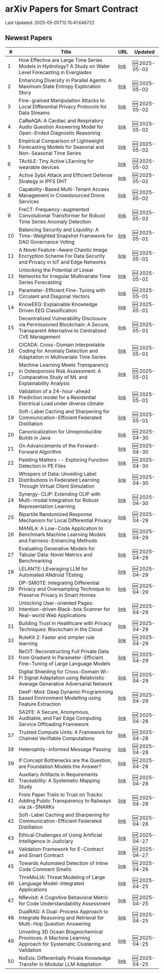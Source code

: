 # arXiv Papers for Smart Contract

Last Updated: 2025-05-05T12:15:41.646722

## Newest Papers

|\#|Title|URL|Updated|
|---|---|---|---|
|1|How Effective are Large Time Series Models in Hydrology? A Study on Water Level Forecasting in Everglades|[link](http://arxiv.org/abs/2505.01415v1)|🆕 2025-05-02|
|2|Enhancing Diversity in Parallel Agents: A Maximum State Entropy Exploration Story|[link](http://arxiv.org/abs/2505.01336v1)|🆕 2025-05-02|
|3|Fine-grained Manipulation Attacks to Local Differential Privacy Protocols for Data Streams|[link](http://arxiv.org/abs/2505.01292v1)|🆕 2025-05-02|
|4|CaReAQA: A Cardiac and Respiratory Audio Question Answering Model for Open-Ended Diagnostic Reasoning|[link](http://arxiv.org/abs/2505.01199v1)|🆕 2025-05-02|
|5|Empirical Comparison of Lightweight Forecasting Models for Seasonal and Non-Seasonal Time Series|[link](http://arxiv.org/abs/2505.01163v1)|🆕 2025-05-02|
|6|TActiLE: Tiny Active LEarning for wearable devices|[link](http://arxiv.org/abs/2505.01160v1)|🆕 2025-05-02|
|7|Active Sybil Attack and Efficient Defense Strategy in IPFS DHT|[link](http://arxiv.org/abs/2505.01139v1)|🆕 2025-05-02|
|8|Capability-Based Multi-Tenant Access Management in Crowdsourced Drone Services|[link](http://arxiv.org/abs/2505.01048v1)|🆕 2025-05-02|
|9|FreCT: Frequency-augmented Convolutional Transformer for Robust Time Series Anomaly Detection|[link](http://arxiv.org/abs/2505.00941v1)|🆕 2025-05-02|
|10|Balancing Security and Liquidity: A Time-Weighted Snapshot Framework for DAO Governance Voting|[link](http://arxiv.org/abs/2505.00888v1)|🆕 2025-05-01|
|11|A Novel Feature-Aware Chaotic Image Encryption Scheme For Data Security and Privacy in IoT and Edge Networks|[link](http://arxiv.org/abs/2505.00593v1)|🆕 2025-05-01|
|12|Unlocking the Potential of Linear Networks for Irregular Multivariate Time Series Forecasting|[link](http://arxiv.org/abs/2505.00590v1)|🆕 2025-05-01|
|13|Parameter-Efficient Fine-Tuning with Circulant and Diagonal Vectors|[link](http://arxiv.org/abs/2505.00580v1)|🆕 2025-05-01|
|14|KnowEEG: Explainable Knowledge Driven EEG Classification|[link](http://arxiv.org/abs/2505.00541v1)|🆕 2025-05-01|
|15|Decentralized Vulnerability Disclosure via Permissioned Blockchain: A Secure, Transparent Alternative to Centralized CVE Management|[link](http://arxiv.org/abs/2505.00480v1)|🆕 2025-05-01|
|16|CICADA: Cross-Domain Interpretable Coding for Anomaly Detection and Adaptation in Multivariate Time Series|[link](http://arxiv.org/abs/2505.00415v1)|🆕 2025-05-01|
|17|Machine Learning Meets Transparency in Osteoporosis Risk Assessment: A Comparative Study of ML and Explainability Analysis|[link](http://arxiv.org/abs/2505.00410v1)|🆕 2025-05-01|
|18|Validation of a 24-hour-ahead Prediction model for a Residential Electrical Load under diverse climate|[link](http://arxiv.org/abs/2505.00348v1)|🆕 2025-05-01|
|19|Soft-Label Caching and Sharpening for Communication-Efficient Federated Distillation|[link](http://arxiv.org/abs/2504.19602v2)|🆕 2025-05-01|
|20|Canonicalization for Unreproducible Builds in Java|[link](http://arxiv.org/abs/2504.21679v1)|🆕 2025-04-30|
|21|On Advancements of the Forward-Forward Algorithm|[link](http://arxiv.org/abs/2504.21662v1)|🆕 2025-04-30|
|22|Padding Matters -- Exploring Function Detection in PE Files|[link](http://arxiv.org/abs/2504.21520v1)|🆕 2025-04-30|
|23|Whispers of Data: Unveiling Label Distributions in Federated Learning Through Virtual Client Simulation|[link](http://arxiv.org/abs/2504.21436v1)|🆕 2025-04-30|
|24|Synergy-CLIP: Extending CLIP with Multi-modal Integration for Robust Representation Learning|[link](http://arxiv.org/abs/2504.21375v1)|🆕 2025-04-30|
|25|Bipartite Randomized Response Mechanism for Local Differential Privacy|[link](http://arxiv.org/abs/2504.20926v1)|🆕 2025-04-29|
|26|MANILA: A Low-Code Application to Benchmark Machine Learning Models and Fairness-Enhancing Methods|[link](http://arxiv.org/abs/2504.20907v1)|🆕 2025-04-29|
|27|Evaluating Generative Models for Tabular Data: Novel Metrics and Benchmarking|[link](http://arxiv.org/abs/2504.20900v1)|🆕 2025-04-29|
|28|LELANTE: LEveraging LLM for Automated ANdroid TEsting|[link](http://arxiv.org/abs/2504.20896v1)|🆕 2025-04-29|
|29|DP-SMOTE: Integrating Differential Privacy and Oversampling Technique to Preserve Privacy in Smart Homes|[link](http://arxiv.org/abs/2504.20827v1)|🆕 2025-04-29|
|30|Unlocking User-oriented Pages: Intention-driven Black-box Scanner for Real-world Web Applications|[link](http://arxiv.org/abs/2504.20801v1)|🆕 2025-04-29|
|31|Building Trust in Healthcare with Privacy Techniques: Blockchain in the Cloud|[link](http://arxiv.org/abs/2504.20700v1)|🆕 2025-04-29|
|32|RuleKit 2: Faster and simpler rule learning|[link](http://arxiv.org/abs/2504.20650v1)|🆕 2025-04-29|
|33|ReCIT: Reconstructing Full Private Data from Gradient in Parameter-Efficient Fine-Tuning of Large Language Models|[link](http://arxiv.org/abs/2504.20570v1)|🆕 2025-04-29|
|34|Digital Shielding for Cross-Domain Wi-Fi Signal Adaptation using Relativistic Average Generative Adversarial Network|[link](http://arxiv.org/abs/2504.20568v1)|🆕 2025-04-29|
|35|DeeP-Mod: Deep Dynamic Programming based Environment Modelling using Feature Extraction|[link](http://arxiv.org/abs/2504.20535v1)|🆕 2025-04-29|
|36|SA2FE: A Secure, Anonymous, Auditable, and Fair Edge Computing Service Offloading Framework|[link](http://arxiv.org/abs/2504.20260v1)|🆕 2025-04-28|
|37|Trusted Compute Units: A Framework for Chained Verifiable Computations|[link](http://arxiv.org/abs/2504.15717v2)|🆕 2025-04-28|
|38|Heterophily-informed Message Passing|[link](http://arxiv.org/abs/2504.19785v1)|🆕 2025-04-28|
|39|If Concept Bottlenecks are the Question, are Foundation Models the Answer?|[link](http://arxiv.org/abs/2504.19774v1)|🆕 2025-04-28|
|40|Auxiliary Artifacts in Requirements Traceability: A Systematic Mapping Study|[link](http://arxiv.org/abs/2504.19658v1)|🆕 2025-04-28|
|41|From Paper Trails to Trust on Tracks: Adding Public Transparency to Railways via zk-SNARKs|[link](http://arxiv.org/abs/2504.19640v1)|🆕 2025-04-28|
|42|Soft-Label Caching and Sharpening for Communication-Efficient Federated Distillation|[link](http://arxiv.org/abs/2504.19602v1)|🆕 2025-04-28|
|43|Ethical Challenges of Using Artificial Intelligence in Judiciary|[link](http://arxiv.org/abs/2504.19284v1)|🆕 2025-04-27|
|44|Validation Framework for E-Contract and Smart Contract|[link](http://arxiv.org/abs/2504.19137v1)|🆕 2025-04-27|
|45|Towards Automated Detection of Inline Code Comment Smells|[link](http://arxiv.org/abs/2504.18956v1)|🆕 2025-04-26|
|46|ThreMoLIA: Threat Modeling of Large Language Model-Integrated Applications|[link](http://arxiv.org/abs/2504.18369v1)|🆕 2025-04-25|
|47|NRevisit: A Cognitive Behavioral Metric for Code Understandability Assessment|[link](http://arxiv.org/abs/2504.18345v1)|🆕 2025-04-25|
|48|DualRAG: A Dual-Process Approach to Integrate Reasoning and Retrieval for Multi-Hop Question Answering|[link](http://arxiv.org/abs/2504.18243v1)|🆕 2025-04-25|
|49|Unveiling 3D Ocean Biogeochemical Provinces: A Machine Learning Approach for Systematic Clustering and Validation|[link](http://arxiv.org/abs/2504.18181v1)|🆕 2025-04-25|
|50|NoEsis: Differentially Private Knowledge Transfer in Modular LLM Adaptation|[link](http://arxiv.org/abs/2504.18147v1)|🆕 2025-04-25|
